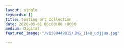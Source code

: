 ```yaml
---
layout: single
keywords: []
title: testing art collection
date: 2020-05-01 06:00:00 +0000
medium: Digital
featured_image: "/v1588449015/IMG_1148_udjjua.jpg"

---
```

